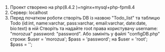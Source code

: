 1. Проект створено на php(8.4.2 )+nginx+mysql+php-fpm8.4
2. Сервер: localhost
3. Перед початком роботи створіть DB із назвою "Todo_list" та таблицю Todo (id:int, name:varchar, pass:varchar, email:varchar, date:date, bio:text)  в ній
Створіть та надайте root права користувачу username: "morozua" password: "password".
Або замініть у файлі "configDB.php" строки:
$user = 'morozua';
$pass = 'password'; 
на $user = 'root';
   $pass = ''; 
